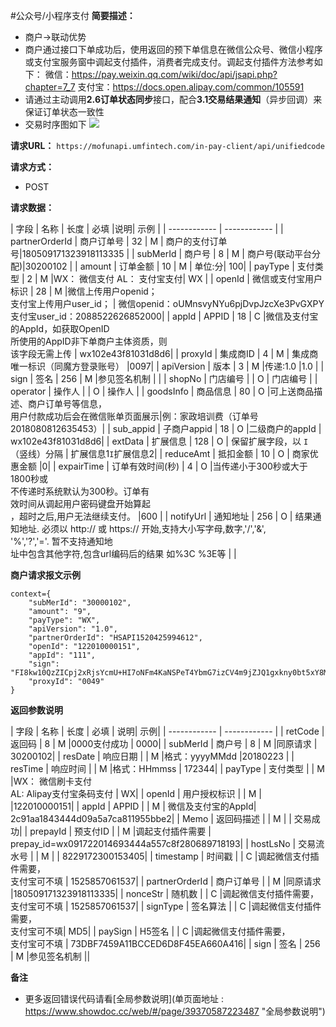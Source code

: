 #公众号/小程序支付
**简要描述：** 
- 商户->联动优势
- 商户通过接口下单成功后，使用返回的预下单信息在微信公众号、微信小程序或支付宝服务窗中调起支付插件，消费者完成支付。调起支付插件方法参考如下：
微信：https://pay.weixin.qq.com/wiki/doc/api/jsapi.php?chapter=7_7
支付宝：https://docs.open.alipay.com/common/105591
- 请通过主动调用**2.6订单状态同步**接口，配合**3.1交易结果通知**（异步回调）来保证订单状态一致性
- 交易时序图如下
![](https://www.showdoc.cc/server/api/common/visitfile/sign/0167ee2c2179ebac08540e90ff213f4d?showdoc=.jpg)

**请求URL：** 
`https://mofunapi.umfintech.com/in-pay-client/api/unifiedcode`

  
**请求方式：**
- POST


**请求数据：** 

|	字段	|	名称	|	长度	|	必填	|说明|	示例	|
| ------------ | ------------ |
|	partnerOrderId	|	商户订单号	|	32	|	M	|	商户的支付订单号|180509171323918113335	|
|	subMerId	|	商户号	|	8	|	M	|	商户号(联动平台分配)|30200102	|
|	amount	|	订单金额	|	10	|	M	|	单位:分|	100|
|	payType	|	支付类型	|	2	|	M	|WX： 微信支付 AL： 支付宝支付|	WX	|
|	openId	|	微信或支付宝用户标识	|	28	|	M	|微信上传用户openid；</br>支付宝上传用户user_id；	|	微信openid：oUMnsvyNYu6pjDvpJzcXe3PvGXPY</br>支付宝user_id：2088522626852000|
|	appId	|	APPID	|	18	|	C	|微信及支付宝的AppId，如获取OpenID</br>所使用的AppID非下单商户主体资质，则</br>该字段无需上传	|	wx102e43f81031d8d6|
|	proxyId	|	集成商ID	|	4	|	M	|	集成商唯一标识（同魔方登录账号）	|0097|
|	apiVersion	|	版本	|	3	|	M	|传递:1.0	|1.0		|
|	sign	|	签名	|	256	|	M	|参见签名机制	|	|
|	shopNo	|	门店编号	|		|	O	|	门店编号	|
|	operator	|	操作人	|		|	O	|	操作人	|
|	goodsInfo	|	商品信息	|	80	|	O	|可上送商品描述、商户订单号等信息，</br>用户付款成功后会在微信账单页面展示|例：家政培训费（订单号2018080812635453）|
|	sub_appid	|	子商户appid	|	18	|	O	|二级商户的appId	|	wx102e43f81031d8d6|
|	extData	|	扩展信息	|	128	|	O	|	保留扩展字段，以 `I`（竖线）分隔	| 扩展信息1`I`扩展信息2|
|	reduceAmt	|	抵扣金额	|	10	|	O	|	商家优惠金额	|0|
|	expairTime	|	订单有效时间(秒)	|	4	|	O	|当传递小于300秒或大于1800秒或</br>不传递时系统默认为300秒。订单有</br>效时间从调起用户密码键盘开始算起</br>，超时之后,用户无法继续支付。	|600	|
|	notifyUrl	|	通知地址	|	256	|	O	|	结果通知地址. 必须以 http:// 或 https:// 开始,支持大小写字母,数字,'/','&',</br>'%','?','='. 暂不支持通知地</br>址中包含其他字符,包含url编码后的结果 如%3C %3E等	| |

		


 **商户请求报文示例**
``` 
context={
	"subMerId": "30000102",
	"amount": "9",
	"payType": "WX",
	"apiVersion": "1.0",
	"partnerOrderId": "HSAPI1520425994612",
	"openId": "122010000151",
	"appId": "111",
	"sign": "FI8kw10QzZICpj2xRjsYcmU+HI7oNFm4KaNSPeT4YbmG7izCV4m9jZJQ1gxkny0bt5xY8MZXXtzFeRR5KEyzp2YFYMC0AFjvsd/5HGlE6JxrVKNg/LhIba7aR7WMrX4FtEcmBm4ILMosgVhf665KgGtdHBuCd5qRfAs217iPWd0=",
	"proxyId": "0049"
}
```
 **返回参数说明** 


|	字段	|	名称	|	长度	|	必填	|	说明|	示例|
| ------------ | ------------ |
|	retCode	|	返回码	|	8	|	M	|0000支付成功	|	0000|
|	subMerId	|	商户号	|	8	|	M	|同原请求	|	30200102|
|	resDate	|	响应日期	|		|	M	|格式：yyyyMMdd	|20180223	|
|	resTime	|	响应时间	|		|	M	|格式：HHmmss	|	172344|
|	payType	|	支付类型	|		|	M	|WX： 微信刷卡支付<br>AL: Alipay支付宝条码支付	|	WX|
|	openId	|	用户授权标识	|		|	M	|		|122010000151|
|	appId	|	APPID	|		|	M	|	微信及支付宝的AppId|	2c91aa1843444d09a5a7ca811955bbe2|
|	Memo	|	返回码描述	|		|	M	|	|	交易成功|
|	prepayId	|	预支付ID	|		|	M	|调起支付插件需要	|	prepay_id=wx091722014693444a557c8f280689718193|
|	hostLsNo	|	交易流水号	|		|	M	|	|	8229172300153405|
|	timestamp	|	时间戳	|		|	C	|调起微信支付插件需要，</br>支付宝可不填	|	1525857061537|
|	partnerOrderId	|	商户订单号	|		|	M	|同原请求	|180509171323918113335|
|	nonceStr	|	随机数	|		|	C	|调起微信支付插件需要，</br>支付宝可不填	|	1525857061537|
|	signType	|	签名算法	|		|	C	|调起微信支付插件需要，</br>支付宝可不填|		MD5|
|	paySign	|	H5签名	|		|	C	|调起微信支付插件需要，</br>支付宝可不填	|	73DBF7459A11BCCED6D8F45EA660A416|
|	sign	|	签名	|	256	|	M	|参见签名机制	||



 **备注** 


- 更多返回错误代码请看[全局参数说明](单页面地址 : https://www.showdoc.cc/web/#/page/39370587223487 "全局参数说明")
